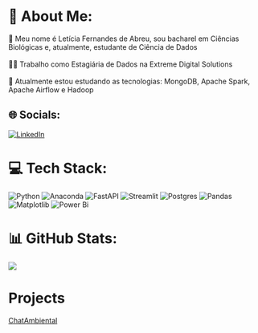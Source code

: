 # 💫 About Me:
👋 Meu nome é Letícia Fernandes de Abreu, sou bacharel em Ciências Biológicas e, atualmente, estudante de Ciência de Dados<br><br>👩‍💻 Trabalho como Estagiária de Dados na Extreme Digital Solutions<br><br>🌱 Atualmente estou estudando as tecnologias: MongoDB, Apache Spark, Apache Airflow e Hadoop<br>


## 🌐 Socials:
[![LinkedIn](https://img.shields.io/badge/LinkedIn-%230077B5.svg?logo=linkedin&logoColor=white)](https://linkedin.com/in/leticia-fe-abreu) 

# 💻 Tech Stack:
![Python](https://img.shields.io/badge/python-3670A0?style=for-the-badge&logo=python&logoColor=ffdd54) ![Anaconda](https://img.shields.io/badge/Anaconda-%2344A833.svg?style=for-the-badge&logo=anaconda&logoColor=white) ![FastAPI](https://img.shields.io/badge/FastAPI-005571?style=for-the-badge&logo=fastapi) ![Streamlit](https://img.shields.io/badge/Streamlit-%23FE4B4B.svg?style=for-the-badge&logo=streamlit&logoColor=white) ![Postgres](https://img.shields.io/badge/postgres-%23316192.svg?style=for-the-badge&logo=postgresql&logoColor=white) ![Pandas](https://img.shields.io/badge/pandas-%23150458.svg?style=for-the-badge&logo=pandas&logoColor=white) ![Matplotlib](https://img.shields.io/badge/Matplotlib-%23ffffff.svg?style=for-the-badge&logo=Matplotlib&logoColor=black) ![Power Bi](https://img.shields.io/badge/power_bi-F2C811?style=for-the-badge&logo=powerbi&logoColor=black)
# 📊 GitHub Stats:
![](https://github-readme-stats.vercel.app/api/top-langs/?username=Leticia-Infnet&theme=tokyonight&hide_border=true&include_all_commits=true&count_private=true&layout=compact)

# Projects 
[ChatAmbiental](https://github.com/Leticia-Infnet/ChatAmbiental)


